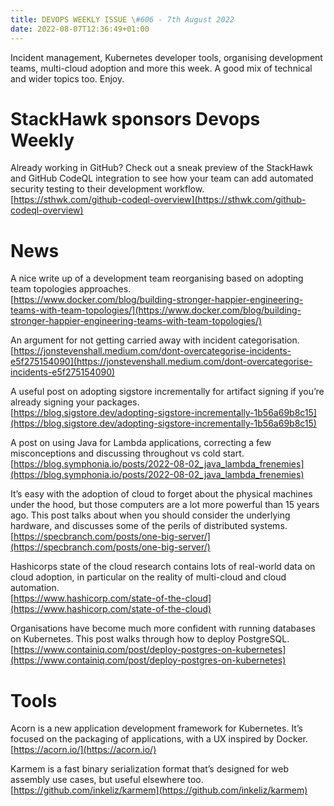 ```yaml
---
title: DEVOPS WEEKLY ISSUE \#606 - 7th August 2022 
date: 2022-08-07T12:36:49+01:00
---
```


Incident management, Kubernetes developer tools, organising development teams, multi-cloud adoption and more this week. A good mix of technical and wider topics too. Enjoy.


StackHawk sponsors Devops Weekly
============================

Already working in GitHub? Check out a sneak preview of the StackHawk and GitHub CodeQL integration to see how your team can add automated security testing to their development workflow.
<br>[https://sthwk.com/github-codeql-overview](https://sthwk.com/github-codeql-overview)


News
====

A nice write up of a development team reorganising based on adopting team topologies approaches.
<br>[https://www.docker.com/blog/building-stronger-happier-engineering-teams-with-team-topologies/](https://www.docker.com/blog/building-stronger-happier-engineering-teams-with-team-topologies/)


An argument for not getting carried away with incident categorisation.
<br>[https://jonstevenshall.medium.com/dont-overcategorise-incidents-e5f275154090](https://jonstevenshall.medium.com/dont-overcategorise-incidents-e5f275154090)


A useful post on adopting sigstore incrementally for artifact signing if you’re already signing your packages.
<br>[https://blog.sigstore.dev/adopting-sigstore-incrementally-1b56a69b8c15](https://blog.sigstore.dev/adopting-sigstore-incrementally-1b56a69b8c15)


A post on using Java for Lambda applications, correcting a few misconceptions and discussing throughout vs cold start.
<br>[https://blog.symphonia.io/posts/2022-08-02_java_lambda_frenemies](https://blog.symphonia.io/posts/2022-08-02_java_lambda_frenemies)


It’s easy with the adoption of cloud to forget about the physical machines under the hood, but those computers are a lot more powerful than 15 years ago. This post talks about when you should consider the underlying hardware, and discusses some of the perils of distributed systems.
<br>[https://specbranch.com/posts/one-big-server/](https://specbranch.com/posts/one-big-server/)


Hashicorps state of the cloud research contains lots of real-world data on cloud adoption, in particular on the reality of multi-cloud and cloud automation.
<br>[https://www.hashicorp.com/state-of-the-cloud](https://www.hashicorp.com/state-of-the-cloud)


Organisations have become much more confident with running databases on Kubernetes. This post walks through how to deploy PostgreSQL.
<br>[https://www.containiq.com/post/deploy-postgres-on-kubernetes](https://www.containiq.com/post/deploy-postgres-on-kubernetes)


Tools
=====

Acorn is a new application development framework for Kubernetes. It’s focused on the packaging of applications, with a UX inspired by Docker.
<br>[https://acorn.io/](https://acorn.io/)


Karmem is a fast binary serialization format that’s designed for web assembly use cases, but useful elsewhere too.
<br>[https://github.com/inkeliz/karmem](https://github.com/inkeliz/karmem)



